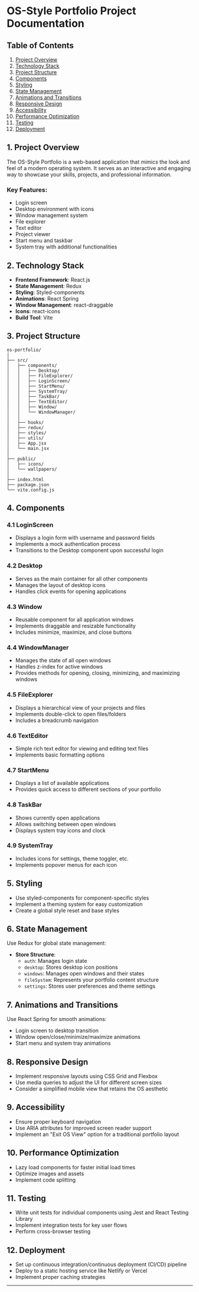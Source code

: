 # OS-Style Portfolio Project Documentation

## Table of Contents
1. [Project Overview](#1-project-overview)
2. [Technology Stack](#2-technology-stack)
3. [Project Structure](#3-project-structure)
4. [Components](#4-components)
5. [Styling](#5-styling)
6. [State Management](#6-state-management)
7. [Animations and Transitions](#7-animations-and-transitions)
8. [Responsive Design](#8-responsive-design)
9. [Accessibility](#9-accessibility)
10. [Performance Optimization](#10-performance-optimization)
11. [Testing](#11-testing)
12. [Deployment](#12-deployment)

## 1. Project Overview

The OS-Style Portfolio is a web-based application that mimics the look and feel of a modern operating system. It serves as an interactive and engaging way to showcase your skills, projects, and professional information.

### Key Features:
- Login screen
- Desktop environment with icons
- Window management system
- File explorer
- Text editor
- Project viewer
- Start menu and taskbar
- System tray with additional functionalities

## 2. Technology Stack

- **Frontend Framework**: React.js
- **State Management**: Redux
- **Styling**: Styled-components
- **Animations**: React Spring
- **Window Management**: react-draggable
- **Icons**: react-icons
- **Build Tool**: Vite

## 3. Project Structure

```
os-portfolio/
│
├── src/
│   ├── components/
│   │   ├── Desktop/
│   │   ├── FileExplorer/
│   │   ├── LoginScreen/
│   │   ├── StartMenu/
│   │   ├── SystemTray/
│   │   ├── TaskBar/
│   │   ├── TextEditor/
│   │   ├── Window/
│   │   └── WindowManager/
│   │
│   ├── hooks/
│   ├── redux/
│   ├── styles/
│   ├── utils/
│   ├── App.jsx
│   └── main.jsx
│
├── public/
│   ├── icons/
│   └── wallpapers/
│
├── index.html
├── package.json
└── vite.config.js
```

## 4. Components

### 4.1 LoginScreen
- Displays a login form with username and password fields
- Implements a mock authentication process
- Transitions to the Desktop component upon successful login

### 4.2 Desktop
- Serves as the main container for all other components
- Manages the layout of desktop icons
- Handles click events for opening applications

### 4.3 Window
- Reusable component for all application windows
- Implements draggable and resizable functionality
- Includes minimize, maximize, and close buttons

### 4.4 WindowManager
- Manages the state of all open windows
- Handles z-index for active windows
- Provides methods for opening, closing, minimizing, and maximizing windows

### 4.5 FileExplorer
- Displays a hierarchical view of your projects and files
- Implements double-click to open files/folders
- Includes a breadcrumb navigation

### 4.6 TextEditor
- Simple rich text editor for viewing and editing text files
- Implements basic formatting options

### 4.7 StartMenu
- Displays a list of available applications
- Provides quick access to different sections of your portfolio

### 4.8 TaskBar
- Shows currently open applications
- Allows switching between open windows
- Displays system tray icons and clock

### 4.9 SystemTray
- Includes icons for settings, theme toggler, etc.
- Implements popover menus for each icon

## 5. Styling

- Use styled-components for component-specific styles
- Implement a theming system for easy customization
- Create a global style reset and base styles

## 6. State Management

Use Redux for global state management:

- **Store Structure**:
  - `auth`: Manages login state
  - `desktop`: Stores desktop icon positions
  - `windows`: Manages open windows and their states
  - `fileSystem`: Represents your portfolio content structure
  - `settings`: Stores user preferences and theme settings

## 7. Animations and Transitions

Use React Spring for smooth animations:

- Login screen to desktop transition
- Window open/close/minimize/maximize animations
- Start menu and system tray animations

## 8. Responsive Design

- Implement responsive layouts using CSS Grid and Flexbox
- Use media queries to adjust the UI for different screen sizes
- Consider a simplified mobile view that retains the OS aesthetic

## 9. Accessibility

- Ensure proper keyboard navigation
- Use ARIA attributes for improved screen reader support
- Implement an "Exit OS View" option for a traditional portfolio layout

## 10. Performance Optimization

- Lazy load components for faster initial load times
- Optimize images and assets
- Implement code splitting

## 11. Testing

- Write unit tests for individual components using Jest and React Testing Library
- Implement integration tests for key user flows
- Perform cross-browser testing

## 12. Deployment

- Set up continuous integration/continuous deployment (CI/CD) pipeline
- Deploy to a static hosting service like Netlify or Vercel
- Implement proper caching strategies

---
